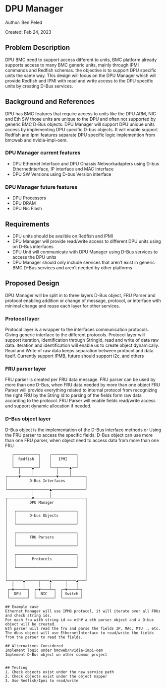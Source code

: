 # DPU Manager

Author: Ben Peled

Created: Feb 24, 2023

## Problem Description
DPU BMC need to support access different to units, BMC platform already supports access to many BMC generic units, mainly through IPMI commands and Redfish schemas.
the objective is to support DPU specific units the same way.
This design will focus on the DPU Manager which will provide Redfish and IPMI with read and write access to the DPU specific units by creating D-Bus services. 

## Background and References
DPU has BMC features that require access to units like the DPU ARM, NIC and Eth SW those units are unique to the DPU and often not supported by generic BMC D-Bus objects.
DPU Manager will support DPU unique units access by implementing DPU specific D-bus objects.
It will enable support Redfish and Ipmi features separate DPU specific logic implemention from bmcweb and nvidia-impi-oem.

### DPU Manager current features
- DPU Ethernet Interface and DPU Chassis Networkadapters using D-bus EthernetInterface, IP interface and MAC Interface
- DPU SW Versions using D-bus Version interface

### DPU Manager future features
- DPU Processors
- DPU DRAM
- DPU Nic Flash

## Requirements
- DPU units should be availble on Redfish and IPMI
- DPU Manager will provide read/write access to different DPU units using on D-Bus interfaces
- DPU Unit will communicate with DPU Manager using D-Bus services to access the DPU units
- DPU Manager should only include services that aren’t exist in generic BMC D-Bus services and aren’t needed by other platforms
 
## Proposed Design
DPU Manager will be split in to three layers D-Bus object, FRU Parser and protocol enabling addition or change of message, protocol, or interface with minimal change and reuse each layer for other services.
### Protocol layer
Protocol layer is a wrapper to the interfaces communication protocols.
Giving generic interface to the different protocols. 
Protocol layer will support iteration, identification through StringId, read and write of data raw data.
Iteration and identification will enable us to create object dynamically.
Read and Write of raw data keeps separation between protocol and data itself.
Currently support IPMB, future should support i2c, and others

### FRU parser layer
FRU parser is created per FRU data message.
FRU parser can be used by more than one D-Bus, when FRU data needed by more than one object
FRU Parser will provide everything related to internal protocol from recognizing the right FRU by the String Id to parsing of the fields form raw data according to the protocol.
FRU Parser will enable fields read/write access and support dynamic allocation if needed.

### D-Bus object layer
D-Bus object is the implementation of the D-Bus interface methods or 
Using the FRU parser to access the specific fields.
D-Bus object can use more than one FRU parser, when object need to access data from more than one FRU

```
   ┌───────────┐    ┌───────────┐
   │  Redfish  │    │   IPMI    │
   │           │    │           │
   └──┬─────▲──┘    └──┬─────▲──┘
      │     │          │     │
┌─────▼─────┴──────────▼─────┴──────┐
│          D-Bus Interfaces         │
│                                   │
└───────────┬───────▲───────────────┘
            │       │
┌───────────▼───────┴───────────────┐
│          DPU Manager              │
│                                   │
│   ┌───────────────────────────┐   │
│   │      D-bus Objects        │   │
│   │                           │   │
│   └───────────────────────────┘   │
│                                   │
│   ┌───────────────────────────┐   │
│   │      FRU Parsers          │   │
│   │                           │   │
│   └───────────────────────────┘   │
│                                   │
│   ┌───────────────────────────┐   │
│   │       Protocols           │   │
│   │                           │   │
│   └───────────────────────────┘   │
│                                   │
│                                   │
└──┬────▲──────┬────▲──────┬────▲───┘
   │    │      │    │      │    │
 ┌─▼────┴─┐  ┌─▼────┴─┐  ┌─▼────┴─┐
 │  DPU   │  │  NIC   │  │ Switch │
 └────────┘  └────────┘  └────────┘

## Example case
Ethernet Manager will use IPMB protocol, it will iterate over all FRUs and check string ids.
For each fru with string id == eth# a eth parser object and a D-bus object will be created.
Eth parser will read the fru and parse the fields IP, MAC, MTU .. etc.
The dbus object will use EthernetInterface to read/write the fields from the parser to read the fields.

## Alternatives Considered
Implement logic under bmcweb/nvidia-impi-oem
Implement D-Bus object on other common project


## Testing
1. Check objects exist under the new service path 
2. Check objects exist under the object mapper
3. Use Redfish/Ipmi to read/write

